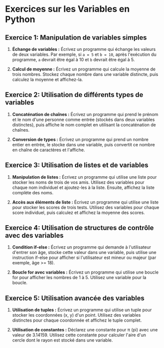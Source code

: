 # Exercices sur les Variables en Python

## Exercice 1: Manipulation de variables simples

1. **Échange de variables :**
   Écrivez un programme qui échange les valeurs de deux variables. Par exemple, si `a = 5` et `b = 10`, après l'exécution du programme, `a` devrait être égal à 10 et `b` devrait être égal à 5.

2. **Calcul de moyenne :**
   Écrivez un programme qui calcule la moyenne de trois nombres. Stockez chaque nombre dans une variable distincte, puis calculez la moyenne et affichez-la.

## Exercice 2: Utilisation de différents types de variables

1. **Concaténation de chaînes :**
   Écrivez un programme qui prend le prénom et le nom d'une personne comme entrée (stockés dans deux variables distinctes), puis affiche le nom complet en utilisant la concaténation de chaînes.

2. **Conversion de types :**
   Écrivez un programme qui prend un nombre entier en entrée, le stocke dans une variable, puis convertit ce nombre en chaîne de caractères et l'affiche.

## Exercice 3: Utilisation de listes et de variables

1. **Manipulation de listes :**
   Écrivez un programme qui utilise une liste pour stocker les noms de trois de vos amis. Utilisez des variables pour chaque nom individuel et ajoutez-les à la liste. Ensuite, affichez la liste complète des noms.

2. **Accès aux éléments de liste :**
   Écrivez un programme qui utilise une liste pour stocker les scores de trois tests. Utilisez des variables pour chaque score individuel, puis calculez et affichez la moyenne des scores.

## Exercice 4: Utilisation de structures de contrôle avec des variables

1. **Condition if-else :**
   Écrivez un programme qui demande à l'utilisateur d'entrer son âge, stocke cette valeur dans une variable, puis utilise une instruction if-else pour afficher si l'utilisateur est mineur ou majeur (par exemple, âge >= 18).

2. **Boucle for avec variables :**
   Écrivez un programme qui utilise une boucle for pour afficher les nombres de 1 à 5. Utilisez une variable pour la boucle.

## Exercice 5: Utilisation avancée des variables

1. **Utilisation de tuples :**
   Écrivez un programme qui utilise un tuple pour stocker les coordonnées (x, y) d'un point. Utilisez des variables distinctes pour chaque coordonnée et affichez le tuple complet.

2. **Utilisation de constantes :**
   Déclarez une constante pour π (pi) avec une valeur de 3.14159. Utilisez cette constante pour calculer l'aire d'un cercle dont le rayon est stocké dans une variable.
